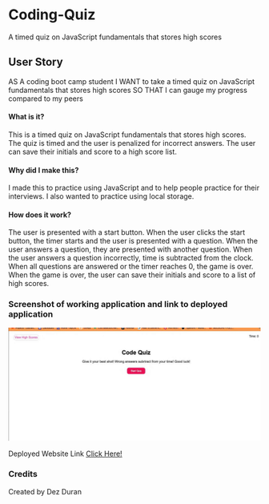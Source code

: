 # Coding-Quiz
A timed quiz on JavaScript fundamentals that stores high scores

## User Story
AS A coding boot camp student
I WANT to take a timed quiz on JavaScript fundamentals that stores high scores
SO THAT I can gauge my progress compared to my peers

#### What is it?
This is a timed quiz on JavaScript fundamentals that stores high scores. The quiz is timed and the user is penalized for incorrect answers. The user can save their initials and score to a high score list.
#### Why did I make this?
I made this to practice using JavaScript and to help people practice for their interviews. I also wanted to practice using local storage.

#### How does it work?
The user is presented with a start button. When the user clicks the start button, the timer starts and the user is presented with a question. When the user answers a question, they are presented with another question. When the user answers a question incorrectly, time is subtracted from the clock. When all questions are answered or the timer reaches 0, the game is over. When the game is over, the user can save their initials and score to a list of high scores.

### Screenshot of working application and link to deployed application
![Screenshot of Deployed Application](/CQ_DA.png)

Deployed Website Link [Click Here!](https://bangalorehtml.github.io/Coding-Quiz/)

### Credits
Created by Dez Duran
